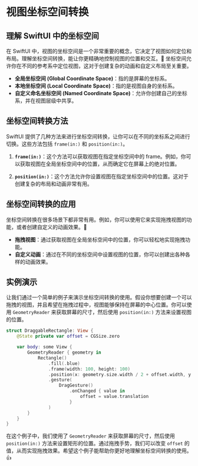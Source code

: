 ﻿# 视图坐标空间转换

## 理解 SwiftUI 中的坐标空间

在 SwiftUI 中，视图的坐标空间是一个非常重要的概念，它决定了视图如何定位和布局。理解坐标空间转换，能让你更精确地控制视图的位置和交互。🚀 坐标空间允许你在不同的参考系中定位视图，这对于创建复杂的动画和自定义布局至关重要。

*   **全局坐标空间 (Global Coordinate Space)**：指的是屏幕的坐标系。
*   **本地坐标空间 (Local Coordinate Space)**：指的是视图自身的坐标系。
*   **自定义命名坐标空间 (Named Coordinate Space)**：允许你创建自己的坐标系，并在视图层级中共享。

## 坐标空间转换方法

SwiftUI 提供了几种方法来进行坐标空间转换，让你可以在不同的坐标系之间进行切换。这些方法包括 `frame(in:)` 和 `position(in:)`。

1.  **`frame(in:)`**：这个方法可以获取视图在指定坐标空间中的 frame。例如，你可以获取视图在全局坐标空间中的位置，从而确定它在屏幕上的绝对位置。

2.  **`position(in:)`**：这个方法允许你设置视图在指定坐标空间中的位置。这对于创建复杂的布局和动画非常有用。

## 坐标空间转换的应用

坐标空间转换在很多场景下都非常有用。例如，你可以使用它来实现拖拽视图的功能，或者创建自定义的动画效果。🎉

*   **拖拽视图**：通过获取视图在全局坐标空间中的位置，你可以轻松地实现拖拽功能。
*   **自定义动画**：通过在不同的坐标空间中设置视图的位置，你可以创建出各种各样的动画效果。

## 实例演示

让我们通过一个简单的例子来演示坐标空间转换的使用。假设你想要创建一个可以拖拽的视图，并且希望在拖拽过程中，视图能够保持在屏幕的中心位置。你可以使用 `GeometryReader` 来获取屏幕的尺寸，然后使用 `position(in:)` 方法来设置视图的位置。

```swift
struct DraggableRectangle: View {
    @State private var offset = CGSize.zero

    var body: some View {
        GeometryReader { geometry in
            Rectangle()
                .fill(.blue)
                .frame(width: 100, height: 100)
                .position(x: geometry.size.width / 2 + offset.width, y: geometry.size.height / 2 + offset.height)
                .gesture(
                    DragGesture()
                        .onChanged { value in
                            offset = value.translation
                        }
                )
        }
    }
}
```

在这个例子中，我们使用了 `GeometryReader` 来获取屏幕的尺寸，然后使用 `position(in:)` 方法来设置矩形的位置。通过拖拽手势，我们可以改变 `offset` 的值，从而实现拖拽效果。希望这个例子能帮助你更好地理解坐标空间转换的使用。👍


